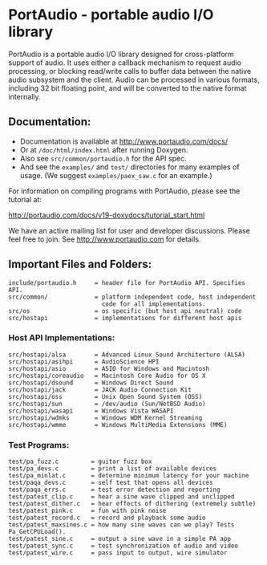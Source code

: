 # PortAudio - portable audio I/O library

PortAudio is a portable audio I/O library designed for cross-platform
support of audio. It uses either a callback mechanism to request audio 
processing, or blocking read/write calls to buffer data between the 
native audio subsystem and the client. Audio can be processed in various 
formats, including 32 bit floating point, and will be converted to the 
native format internally.

## Documentation:

* Documentation is available at http://www.portaudio.com/docs/
* Or at `/doc/html/index.html` after running Doxygen.
* Also see `src/common/portaudio.h` for the API spec.
* And see the `examples/` and `test/` directories for many examples of usage. (We suggest `examples/paex_saw.c` for an example.)

For information on compiling programs with PortAudio, please see the
tutorial at:

  http://portaudio.com/docs/v19-doxydocs/tutorial_start.html
  
We have an active mailing list for user and developer discussions.
Please feel free to join. See http://www.portaudio.com for details.

## Important Files and Folders:

    include/portaudio.h     = header file for PortAudio API. Specifies API.	
    src/common/             = platform independent code, host independent 
                              code for all implementations.
    src/os                  = os specific (but host api neutral) code
    src/hostapi             = implementations for different host apis


### Host API Implementations:

    src/hostapi/alsa        = Advanced Linux Sound Architecture (ALSA)
    src/hostapi/asihpi      = AudioScience HPI
    src/hostapi/asio        = ASIO for Windows and Macintosh
    src/hostapi/coreaudio   = Macintosh Core Audio for OS X
    src/hostapi/dsound      = Windows Direct Sound
    src/hostapi/jack        = JACK Audio Connection Kit
    src/hostapi/oss         = Unix Open Sound System (OSS)
    src/hostapi/sun         = /dev/audio (Sun/NetBSD Audio)
    src/hostapi/wasapi      = Windows Vista WASAPI
    src/hostapi/wdmks       = Windows WDM Kernel Streaming
    src/hostapi/wmme        = Windows MultiMedia Extensions (MME)


### Test Programs:

    test/pa_fuzz.c         = guitar fuzz box
    test/pa_devs.c         = print a list of available devices
    test/pa_minlat.c       = determine minimum latency for your machine
    test/paqa_devs.c       = self test that opens all devices
    test/paqa_errs.c       = test error detection and reporting
    test/patest_clip.c     = hear a sine wave clipped and unclipped
    test/patest_dither.c   = hear effects of dithering (extremely subtle)
    test/patest_pink.c     = fun with pink noise
    test/patest_record.c   = record and playback some audio
    test/patest_maxsines.c = how many sine waves can we play? Tests Pa_GetCPULoad().
    test/patest_sine.c     = output a sine wave in a simple PA app
    test/patest_sync.c     = test synchronization of audio and video
    test/patest_wire.c     = pass input to output, wire simulator
